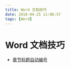 ```yaml
---
title: Word 文档技巧
date: 2018-04-25 11:06:57
tags: [Word]
---
```


# Word 文档技巧

- [章节标题自动编号](https://jingyan.baidu.com/article/37bce2be129fcc1002f3a2f9.html)


